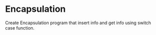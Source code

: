 # Encapsulation
Create Encapsulation program that insert info and get info using switch case function.
